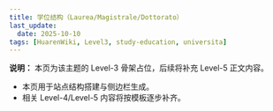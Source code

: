 ```yaml
---
title: 学位结构（Laurea/Magistrale/Dottorato）
last_update:
  date: 2025-10-10
tags: [HuarenWiki, Level3, study-education, universita]
---
```

**说明：** 本页为该主题的 Level-3 骨架占位，后续将补充 Level-5 正文内容。

- 本页用于站点结构搭建与侧边栏生成。
- 相关 Level-4/Level-5 内容将按模板逐步补齐。
